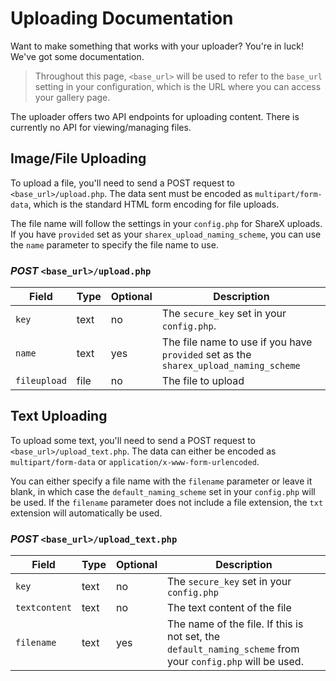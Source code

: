 # Uploading Documentation
Want to make something that works with your uploader? You're in luck! We've got some documentation.

> Throughout this page, `<base_url>` will be used to refer to the `base_url` setting in your configuration, which is the URL where you can access your gallery page.

The uploader offers two API endpoints for uploading content. There is currently no API for viewing/managing files.

## Image/File Uploading
To upload a file, you'll need to send a POST request to `<base_url>/upload.php`. The data sent must be encoded as `multipart/form-data`, which is the standard HTML form encoding for file uploads.

The file name will follow the settings in your `config.php` for ShareX uploads. If you have `provided` set as your `sharex_upload_naming_scheme`, you can use the `name` parameter to specify the file name to use.

### ***POST*** `<base_url>/upload.php`

| Field        | Type        | Optional | Description                                |
| ------------ | ----------- | -------- | ------------------------------------------ |
| `key`        | text        | no       | The `secure_key` set in your `config.php`. |
| `name`       | text        | yes      | The file name to use if you have `provided` set as the `sharex_upload_naming_scheme` |
| `fileupload` | file        | no       | The file to upload                         |


## Text Uploading
To upload some text, you'll need to send a POST request to `<base_url>/upload_text.php`. The data can either be encoded as `multipart/form-data` or `application/x-www-form-urlencoded`.

You can either specify a file name with the `filename` parameter or leave it blank, in which case the `default_naming_scheme` set in your `config.php` will be used. If the `filename` parameter does not include a file extension, the `txt` extension will automatically be used.

### ***POST*** `<base_url>/upload_text.php`

| Field         | Type        | Optional | Description                               |
| ------------- | ----------- | -------- | ----------------------------------------- |
| `key`         | text        | no       | The `secure_key` set in your `config.php` |
| `textcontent` | text        | no       | The text content of the file              |
| `filename`    | text        | yes      | The name of the file. If this is not set, the `default_naming_scheme` from your `config.php` will be used.                        |
